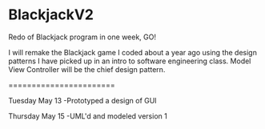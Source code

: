 BlackjackV2
===========

Redo of Blackjack program in one week, GO!


I will remake the Blackjack game I coded about a year ago using the design patterns I have picked up in an intro 
to software engineering class. Model View Controller will be the chief design pattern.

=======================

Tuesday May 13
	-Prototyped a design of GUI

Thursday May 15
	-UML'd and modeled version 1 
